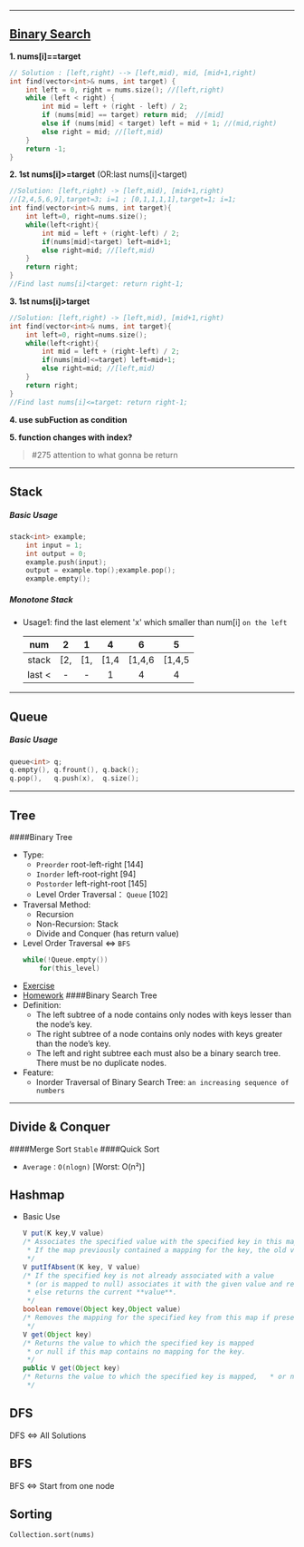 ***
## [Binary Search](https://www.cnblogs.com/grandyang/p/6854825.html)

**1. nums[i]==target**
```cpp
// Solution : [left,right) --> [left,mid), mid, [mid+1,right)
int find(vector<int>& nums, int target) {
    int left = 0, right = nums.size(); //[left,right)
    while (left < right) {
        int mid = left + (right - left) / 2;
        if (nums[mid] == target) return mid;  //[mid]
        else if (nums[mid] < target) left = mid + 1; //(mid,right)
        else right = mid; //[left,mid)
    }
    return -1;
}
```
**2. 1st nums[i]>=target** (OR:last nums[i]<target)
```cpp
//Solution: [left,right) -> [left,mid), [mid+1,right)
//[2,4,5,6,9],target=3; i=1 ; [0,1,1,1,1],target=1; i=1;
int find(vector<int>& nums, int target){
    int left=0, right=nums.size();
    while(left<right){
        int mid = left + (right-left) / 2;
        if(nums[mid]<target) left=mid+1;
        else right=mid; //[left,mid)
    }
    return right; 
}
//Find last nums[i]<target: return right-1;
```

**3. 1st nums[i]>target** 
```cpp
//Solution: [left,right) -> [left,mid), [mid+1,right)
int find(vector<int>& nums, int target){
    int left=0, right=nums.size();
    while(left<right){
        int mid = left + (right-left) / 2;
        if(nums[mid]<=target) left=mid+1;
        else right=mid; //[left,mid)
    }
    return right; 
}
//Find last nums[i]<=target: return right-1;
```
**4. use subFuction as condition**

**5. function changes with index?**
> #275 attention to what gonna be return 

***
## Stack ##
#####  Basic Usage
```cpp
stack<int> example;
    int input = 1;
    int output = 0;
    example.push(input);
    output = example.top();example.pop();
    example.empty();
```
##### Monotone Stack
* Usage1: find the last element 'x' which smaller than num[i] `on the left`

    |num|2|1|4|6|5|
    |:--:|:---:|:---:|:---:|:---:|:---:|
    |stack|[2,| [1,| [1,4 | [1,4,6 |[1,4,5|
    |last <|-|-|1|4|4|
***
## Queue ##
##### Basic Usage
```cpp
queue<int> q;
q.empty(), q.frount(), q.back();
q.pop(),   q.push(x),  q.size();
```
***
## Tree ##
####Binary Tree
* Type: 
    * `Preorder` root-left-right [144]
    * `Inorder`  left-root-right [94]
    * `Postorder` left-right-root [145]
    *  Level Order Traversal： `Queue` [102]
* Traversal Method:
    * Recursion 
    * Non-Recursion: Stack
    * Divide and Conquer (has return value)
* Level Order Traversal <=> `BFS`
    ```cpp
    while(!Queue.empty()) 
        for(this_level) 
    ```
* [Exercise](https://www.jiuzhang.com/qa/983/)
* [Homework](https://www.cnblogs.com/zcy-backend/p/6675158.html)
####Binary Search Tree
* Definition: 
    * The left subtree of a node contains only nodes with keys lesser than the node’s key.
    * The right subtree of a node contains only nodes with keys greater than the node’s key.
    * The left and right subtree each must also be a binary search tree. There must be no duplicate nodes.
* Feature:
    * Inorder Traversal of Binary Search Tree: `an increasing sequence of numbers`
***
## Divide & Conquer ##
####Merge Sort    `Stable`
####Quick Sort
* `Average：O(nlogn)` [Worst: O(n²)]

## Hashmap ##
* Basic Use
    ```java
    V put(K key,V value)
    /* Associates the specified value with the specified key in this map. 
     * If the map previously contained a mapping for the key, the old value is **replaced**.
     */
    V putIfAbsent(K key, V value)
    /* If the specified key is not already associated with a value 
     * (or is mapped to null) associates it with the given value and returns **null**
     * else returns the current **value**. 
     */
    boolean remove(Object key,Object value)
    /* Removes the mapping for the specified key from this map if present.
     */
    V get(Object key)
    /* Returns the value to which the specified key is mapped
     * or null if this map contains no mapping for the key.
     */
    public V get(Object key)
    /* Returns the value to which the specified key is mapped,   * or null if this map contains no mapping for the key.
     */
    ```

## DFS ##
DFS <=> All Solutions

## BFS ##
BFS <=> Start from one node

## Sorting ##
    Collection.sort(nums)